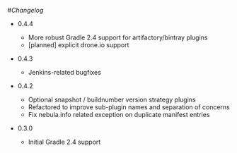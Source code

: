 #*Changelog*

  * 0.4.4
    - More robust Gradle 2.4 support for artifactory/bintray plugins
    - [planned] explicit drone.io support

  * 0.4.3
    - Jenkins-related bugfixes

  * 0.4.2
    - Optional snapshot / buildnumber version strategy plugins
    - Refactored to improve sub-plugin names and separation of concerns
    - Fix nebula.info related exception on duplicate manifest entries

  * 0.3.0
    - Initial Gradle 2.4 support
